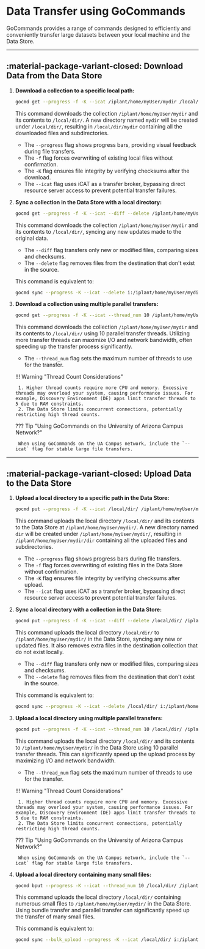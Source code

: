 # Data Transfer using GoCommands

GoCommands provides a range of commands designed to efficiently and conveniently transfer large datasets between your local machine and the Data Store.

---

## :material-package-variant-closed: Download Data from the Data Store

1. **Download a collection to a specific local path:**
    ```sh
    gocmd get --progress -f -K --icat /iplant/home/myUser/mydir /local/dir/
    ```

    This command downloads the collection `/iplant/home/myUser/mydir` and its contents to `/local/dir/`. A new directory named `mydir` will be created under `/local/dir/`, resulting in `/local/dir/mydir` containing all the downloaded files and subdirectories.

    - The `--progress` flag shows progress bars, providing visual feedback during file transfers.
    - The `-f` flag forces overwriting of existing local files without confirmation.
    - The `-K` flag ensures file integrity by verifying checksums after the download.
    - The `--icat` flag uses iCAT as a transfer broker, bypassing direct resource server access to prevent potential transfer failures.

2. **Sync a collection in the Data Store with a local directory:**
    ```sh
    gocmd get --progress -f -K --icat --diff --delete /iplant/home/myUser/mydir /local/dir/
    ```

    This command downloads the collection `/iplant/home/myUser/mydir` and its contents to `/local/dir/`, syncing any new updates made to the original data.

    - The `--diff` flag transfers only new or modified files, comparing sizes and checksums.
    - The `--delete` flag removes files from the destination that don't exist in the source.

    This command is equivalent to:
    ```sh
    gocmd sync --progress -K --icat --delete i:/iplant/home/myUser/mydir /local/dir/
    ```

3. **Download a collection using multiple parallel transfers:**
    ```sh
    gocmd get --progress -f -K --icat --thread_num 10 /iplant/home/myUser/mydir /local/dir/
    ```

    This command downloads the collection `/iplant/home/myUser/mydir` and its contents to `/local/dir/` using 10 parallel transfer threads. Utilizing more transfer threads can maximize I/O and network bandwidth, often speeding up the transfer process significantly.

    - The `--thread_num` flag sets the maximum number of threads to use for the transfer.

    !!! Warning "Thread Count Considerations"

        1. Higher thread counts require more CPU and memory. Excessive threads may overload your system, causing performance issues. For example, Discovery Environment (DE) apps limit transfer threads to 5 due to RAM constraints.
        2. The Data Store limits concurrent connections, potentially restricting high thread counts.

    
    ??? Tip "Using GoCommands on the University of Arizona Campus Network?"

        When using GoCommands on the UA Campus network, include the `--icat` flag for stable large file transfers.

---

## :material-package-variant-closed: Upload Data to the Data Store

1. **Upload a local directory to a specific path in the Data Store:**
    ```sh
    gocmd put --progress -f -K --icat /local/dir/ /iplant/home/myUser/mydir/
    ```

    This command uploads the local directory `/local/dir/` and its contents to the Data Store at `/iplant/home/myUser/mydir/`. A new directory named `dir` will be created under `/iplant/home/myUser/mydir/`, resulting in `/iplant/home/myUser/mydir/dir` containing all the uploaded files and subdirectories.

    - The `--progress` flag shows progress bars during file transfers.
    - The `-f` flag forces overwriting of existing files in the Data Store without confirmation.
    - The `-K` flag ensures file integrity by verifying checksums after upload.
    - The `--icat` flag uses iCAT as a transfer broker, bypassing direct resource server access to prevent potential transfer failures.

2. **Sync a local directory with a collection in the Data Store:**
    ```sh
    gocmd put --progress -f -K --icat --diff --delete /local/dir/ /iplant/home/myUser/mydir/
    ```

    This command uploads the local directory `/local/dir/` to `/iplant/home/myUser/mydir/` in the Data Store, syncing any new or updated files. It also removes extra files in the destination collection that do not exist locally.

    - The `--diff` flag transfers only new or modified files, comparing sizes and checksums.
    - The `--delete` flag removes files from the destination that don't exist in the source.

    This command is equivalent to:
    ```sh
    gocmd sync --progress -K --icat --delete /local/dir/ i:/iplant/home/myUser/mydir/
    ```

3. **Upload a local directory using multiple parallel transfers:**
    ```sh
    gocmd put --progress -f -K --icat --thread_num 10 /local/dir/ /iplant/home/myUser/mydir/
    ```

    This command uploads the local directory `/local/dir/` and its contents to `/iplant/home/myUser/mydir/` in the Data Store using 10 parallel transfer threads. This can significantly speed up the upload process by maximizing I/O and network bandwidth.

    - The `--thread_num` flag sets the maximum number of threads to use for the transfer.

    !!! Warning "Thread Count Considerations"

        1. Higher thread counts require more CPU and memory. Excessive threads may overload your system, causing performance issues. For example, Discovery Environment (DE) apps limit transfer threads to 5 due to RAM constraints.
        2. The Data Store limits concurrent connections, potentially restricting high thread counts.

    
    ??? Tip "Using GoCommands on the University of Arizona Campus Network?"

        When using GoCommands on the UA Campus network, include the `--icat` flag for stable large file transfers.

4. **Upload a local directory containing many small files:**
    ```sh
    gocmd bput --progress -K --icat --thread_num 10 /local/dir/ /iplant/home/myUser/mydir/
    ```

    This command uploads the local directory `/local/dir/` containing numerous small files to `/iplant/home/myUser/mydir/` in the Data Store. Using bundle transfer and parallel transfer can significantly speed up the transfer of many small files.

    This command is equivalent to:
    ```sh
    gocmd sync --bulk_upload --progress -K --icat /local/dir/ i:/iplant/home/myUser/mydir/
    ```
